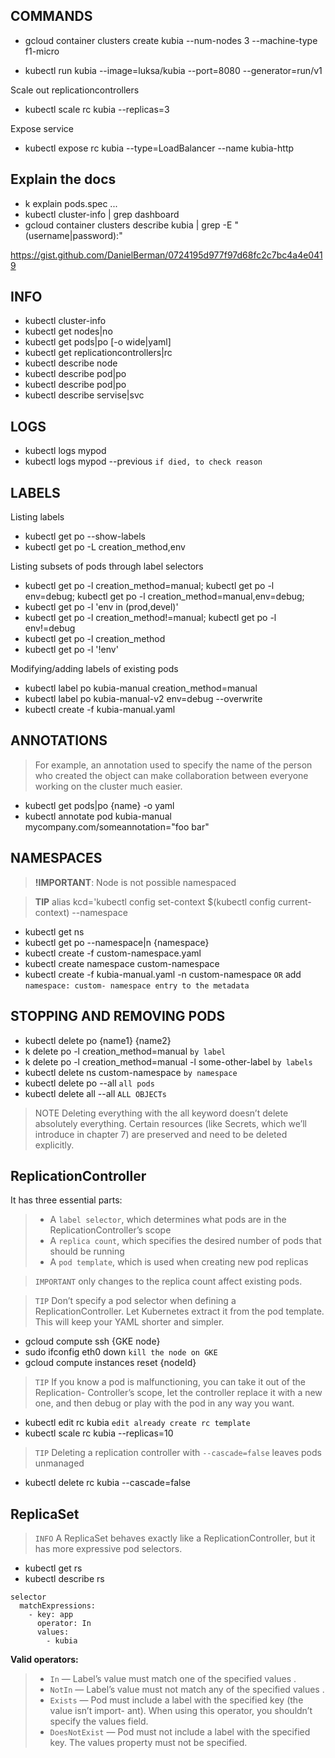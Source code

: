COMMANDS
-

- gcloud container clusters create kubia --num-nodes 3 --machine-type f1-micro

- kubectl run kubia --image=luksa/kubia --port=8080 --generator=run/v1

Scale out replicationcontrollers
- kubectl scale rc kubia --replicas=3

Expose service
- kubectl expose rc kubia --type=LoadBalancer --name kubia-http

Explain the docs
-
- k explain pods.spec ...
- kubectl cluster-info | grep dashboard
- gcloud container clusters describe kubia | grep -E "(username|password):"

https://gist.github.com/DanielBerman/0724195d977f97d68fc2c7bc4a4e0419

INFO
-
- kubectl cluster-info
- kubectl get nodes|no
- kubectl get pods|po [-o wide|yaml]
- kubectl get replicationcontrollers|rc
- kubectl describe node <node>
- kubectl describe pod|po
- kubectl describe pod|po
- kubectl describe servise|svc  

LOGS
-
- kubectl logs mypod
- kubectl logs mypod --previous `if died, to check reason`

LABELS
-
Listing labels
- kubectl get po --show-labels
- kubectl get po -L creation_method,env

Listing subsets of pods through label selectors
- kubectl get po -l creation_method=manual; kubectl get po -l env=debug; kubectl get po -l creation_method=manual,env=debug;
- kubectl get po -l 'env in (prod,devel)'
- kubectl get po -l creation_method!=manual; kubectl get po -l env!=debug
- kubectl get po -l creation_method
- kubectl get po -l '!env'

Modifying/adding labels of existing pods
- kubectl label po kubia-manual creation_method=manual
- kubectl label po kubia-manual-v2 env=debug --overwrite
- kubectl create -f kubia-manual.yaml

ANNOTATIONS
-
>For example, an annotation used to specify the name of the person who
created the object can make collaboration between everyone working on the cluster
much easier.

- kubectl get pods|po {name} -o yaml
- kubectl annotate pod kubia-manual mycompany.com/someannotation="foo bar"

NAMESPACES
-
>**!IMPORTANT**: Node is not possible namespaced

>**TIP** alias kcd='kubectl config set-context $(kubectl config current-
context) --namespace
- kubectl get ns
- kubectl get po --namespace|n {namespace}
- kubectl create -f custom-namespace.yaml
- kubectl create namespace custom-namespace
- kubectl create -f kubia-manual.yaml -n custom-namespace `OR` add `namespace: custom-
namespace entry to the metadata`

STOPPING AND REMOVING PODS
-
- kubectl delete po {name1} {name2}
- k delete po -l creation_method=manual `by label`
- k delete po -l creation_method=manual -l some-other-label `by labels`
- kubectl delete ns custom-namespace `by namespace`
- kubectl delete po --all `all pods`
- kubectl delete all --all `ALL OBJECTs`  
> NOTE Deleting everything with the all keyword doesn’t delete absolutely
everything. Certain resources (like Secrets, which we’ll introduce in chapter 7)
are preserved and need to be deleted explicitly.

ReplicationController
-
It has three essential parts:
> * A `label selector`, which determines what pods are in the ReplicationController’s scope
> * A `replica count`, which specifies the desired number of pods that should be running
> * A `pod template`, which is used when creating new pod replicas

>`IMPORTANT` only changes to the replica count affect existing pods.

>`TIP` Don’t specify a pod selector when defining a ReplicationController. Let
Kubernetes extract it from the pod template. This will keep your YAML
shorter and simpler.
- gcloud compute ssh {GKE node}
- sudo ifconfig eth0 down `kill the node on GKE`
- gcloud compute instances reset {nodeId}
>`TIP` If you know a pod is malfunctioning, you can take it out of the Replication-
Controller’s scope, let the controller replace it with a new one, and then debug or
play with the pod in any way you want.
- kubectl edit rc kubia `edit already create rc template`
- kubectl scale rc kubia --replicas=10
>`TIP` Deleting a replication controller with `--cascade=false` leaves pods unmanaged
- kubectl delete rc kubia --cascade=false

ReplicaSet
-
>`INFO` A ReplicaSet behaves exactly like a ReplicationController, but it has more expressive
pod selectors.
- kubectl get rs
- kubectl describe rs

```
selector
  matchExpressions:
    - key: app
      operator: In
      values:
        - kubia
```
**Valid operators:**
>* `In` — Label’s value must match one of the specified values .
>* `NotIn` — Label’s value must not match any of the specified values .
>* `Exists` — Pod must include a label with the specified key (the value isn’t import-
ant). When using this operator, you shouldn’t specify the values field.
>* `DoesNotExist` — Pod must not include a label with the specified key. The values
property must not be specified.